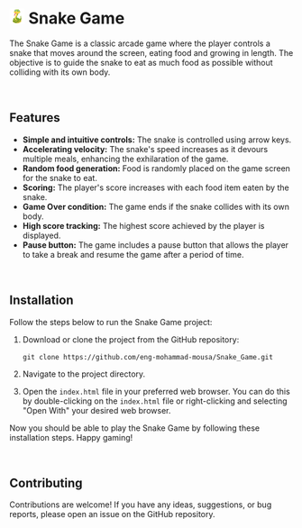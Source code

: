 <h1><img src="img/logo.png" alt="Snake" width="27" height="27"> Snake Game</h1>

The Snake Game is a classic arcade game where the player controls a snake that moves around the screen, eating food and growing in length. The objective is to guide the snake to eat as much food as possible without colliding with its own body.


<br>

## Features

- **Simple and intuitive controls:** The snake is controlled using arrow keys.
- **Accelerating velocity:** The snake's speed increases as it devours multiple meals, enhancing the exhilaration of the game.
- **Random food generation:** Food is randomly placed on the game screen for the snake to eat.
- **Scoring:** The player's score increases with each food item eaten by the snake.
- **Game Over condition:** The game ends if the snake collides with its own body.
- **High score tracking:** The highest score achieved by the player is displayed.
- **Pause button:** The game includes a pause button that allows the player to take a break and resume the game after a period of time.

<br>

## Installation

Follow the steps below to run the Snake Game project:

1. Download or clone the project from the GitHub repository:
   ```
   git clone https://github.com/eng-mohammad-mousa/Snake_Game.git
   ```
2. Navigate to the project directory.

3. Open the `index.html` file in your preferred web browser. You can do this by double-clicking on the `index.html` file or right-clicking and selecting "Open With" your desired web browser.

Now you should be able to play the Snake Game by following these installation steps. Happy gaming!

<br>

## Contributing

Contributions are welcome! If you have any ideas, suggestions, or bug reports, please open an issue on the GitHub repository.

